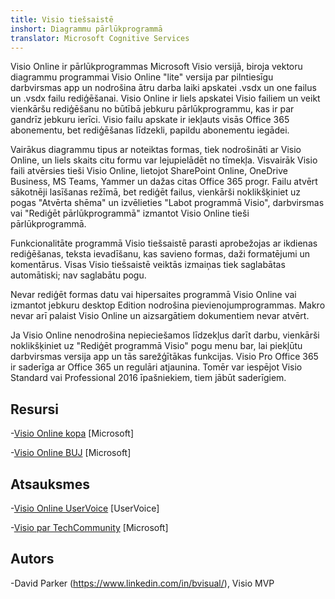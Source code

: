 ```yaml
---
title: Visio tiešsaistē
inshort: Diagrammu pārlūkprogrammā
translator: Microsoft Cognitive Services
---
```



Visio Online ir pārlūkprogrammas Microsoft Visio versijā, biroja vektoru diagrammu programmai Visio Online "lite" versija par pilntiesīgu darbvirsmas app un nodrošina ātru darba laiki apskatei .vsdx un one failus un .vsdx failu rediģēšanai. Visio Online ir liels apskatei Visio failiem un veikt vienkāršu rediģēšanu no būtībā jebkuru pārlūkprogrammu, kas ir par gandrīz jebkuru ierīci. Visio failu apskate ir iekļauts visās Office 365 abonementu, bet rediģēšanas līdzekli, papildu abonementu iegādei.

Vairākus diagrammu tipus ar noteiktas formas, tiek nodrošināti ar Visio Online, un liels skaits citu formu var lejupielādēt no tīmekļa. Visvairāk Visio faili atvērsies tieši Visio Online, lietojot SharePoint Online, OneDrive Business, MS Teams, Yammer un dažas citas Office 365 progr. Failu atvērt sākotnēji lasīšanas režīmā, bet rediģēt failus, vienkārši noklikšķiniet uz pogas "Atvērta shēma" un izvēlieties "Labot programmā Visio", darbvirsmas vai "Rediģēt pārlūkprogrammā" izmantot Visio Online tieši pārlūkprogrammā.

Funkcionalitāte programmā Visio tiešsaistē parasti aprobežojas ar ikdienas rediģēšanas, teksta ievadīšanu, kas savieno formas, daži formatējumi un komentārus. Visas Visio tiešsaistē veiktās izmaiņas tiek saglabātas automātiski; nav saglabātu pogu.

Nevar rediģēt formas datu vai hipersaites programmā Visio Online vai izmantot jebkuru desktop Edition nodrošina pievienojumprogrammas. Makro nevar arī palaist Visio Online un aizsargātiem dokumentiem nevar atvērt.

Ja Visio Online nenodrošina nepieciešamos līdzekļus darīt darbu, vienkārši noklikšķiniet uz "Rediģēt programmā Visio" pogu menu bar, lai piekļūtu darbvirsmas versija app un tās sarežģītākas funkcijas. Visio Pro Office 365 ir saderīga ar Office 365 un regulāri atjaunina. Tomēr var iespējot Visio Standard vai Professional 2016 īpašniekiem, tiem jābūt saderīgiem.

Resursi
---------

-[Visio Online kopa](https://technet.microsoft.com/library/visio-online-service-descriptoin.aspx)
    \[Microsoft\]

-[Visio Online BUJ](https://support.office.com/en-us/article/Visio-Online-Frequently-Asked-Questions-e6647040-2fca-42ec-9fa5-d16a4e39e0ee?ui=en-US&rs=en-US&ad=US)
    \[Microsoft\]

Atsauksmes
---------

-[Visio Online UserVoice](https://visio.uservoice.com/forums/368199-visio-online)
    \[UserVoice\]

-[Visio par TechCommunity](https://techcommunity.microsoft.com/t5/Visio/ct-p/Visio)
    \[Microsoft\]

Autors
---------

-David Parker (https://www.linkedin.com/in/bvisual/), Visio MVP


